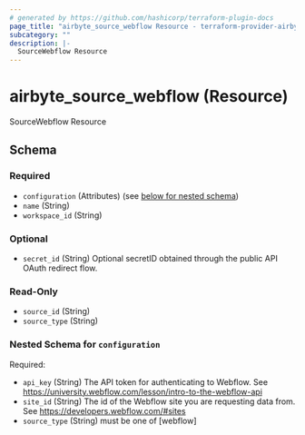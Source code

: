 ```yaml
---
# generated by https://github.com/hashicorp/terraform-plugin-docs
page_title: "airbyte_source_webflow Resource - terraform-provider-airbyte"
subcategory: ""
description: |-
  SourceWebflow Resource
---
```


# airbyte_source_webflow (Resource)

SourceWebflow Resource



<!-- schema generated by tfplugindocs -->
## Schema

### Required

- `configuration` (Attributes) (see [below for nested schema](#nestedatt--configuration))
- `name` (String)
- `workspace_id` (String)

### Optional

- `secret_id` (String) Optional secretID obtained through the public API OAuth redirect flow.

### Read-Only

- `source_id` (String)
- `source_type` (String)

<a id="nestedatt--configuration"></a>
### Nested Schema for `configuration`

Required:

- `api_key` (String) The API token for authenticating to Webflow. See https://university.webflow.com/lesson/intro-to-the-webflow-api
- `site_id` (String) The id of the Webflow site you are requesting data from. See https://developers.webflow.com/#sites
- `source_type` (String) must be one of [webflow]


